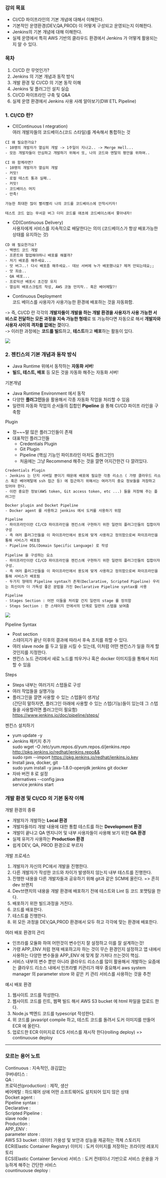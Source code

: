 ### 강의 목표
- CI/CD 파이프라인의 기본 개념에 대해서 이해한다.
- 기본적인 운영환경(DEV,QA,PROD) 이 어떻게 구성되고 운영되는지 이해한다.
- Jenkins의 기본 개념에 대해 이해한다.
- 실제 운영에서 특히 AWS 기반의 클라우드 환경에서 Jenkins 가 어떻게 활용되는지 알 수 있다.

### 목차
1. CI/CD 란 무엇인가?
2. Jenkins 의 기본 개념과 동작 방식
3. 개발 환경 및 CI/CD 의 기본 동작 이해
4. Jenkins 및 플러그인 설치 실습
5. CI/CD 파이프라인 구축 및 Q&A
6. 실제 운영 환경에서 Jenkins 사용 사례 알아보기(DW ETL Pipeline)   


### 1. CI/CD 란?
- CI(Continuous I ntegration)   
여러 개발자들의 코드베이스(코드 스타일)를 계속해서 통합하는 것
```
CI 왜 필요한가요?
- 10명의 개발자가 열심히 개발 -> 1주일이 지나고.. -> Merge Hell...
- 모든 개발자들이 안심하고 개발하기 위해서 또, 나의 코드와 멘탈의 평안을 위하여..

CI 와 함께라면?
- 10명의 개발자가 열심히 개발
- 커밋!
- 로컬 테스트 통과 실패..
- 커밋!
- 코드베이스 머지
- 만족!

가능한 최대한 많이 빨리빨리 나의 코드를 코드베이스에 안착시키자!

테스트 코드 없는 무서운 버그 더미 코드를 애초에 코드베이스에서 쫓아내자!
```

- CD(Continuous Delivery)   
사용자에게 서비스를 지속적으로 배달한다는 의미 (코드베이스가 항상 배포가능한 상태를 유지하는 것)

```
CD 왜 필요한가요?
- 백엔드 코드 개발
- 프론트와 협업해야하니 배포를 해볼까?
- 저기 배포좀 해주세요...
- 앗 버그..! 다시 배포좀 해주세요.- 데브 서버에 누가 배포했나요? 제꺼 안되는데요;;
- 앗 죄송..
- QA 배포...
- 프로덕션 배포시 초긴장 유지
- 열심히 배포스크립트 작성, AWS 코놀 만지작.. 혹은 베어메탈?!
```

- Continuous Deployment   
코드 베이스를 사용자가 사용가능한 환경에 배포하는 것을 자동화함.

-> 즉, CI/CD 란 각각의 **개발자들이 개발을 하는 개발 환경을 사용자가 사용 가능한 서비스로 전달하는 모든 과정을 지속 가능한 형태**로 또 가능하다면 자동으로 해서 **개발자와 사용자 사이의 격차를 없애는 것**이다.   
-> 이러한 과정에는 **코드를 빌드**하고, **테스트**하고 **배포**하는 활동이 있다.

<img src= "./img/Jenkins_1-1.png">

### 2. 젠킨스의 기본 개념과 동작 방식
- Java Runtime 위에서 동작하는 **자동화 서버**!
- **빌드, 테스트, 배포** 등 모든 것을 자동화 해주는 자동화 서버!   

기본개념
- Java Runtime Environment 에서 동작
- 다양한 **플러그인**들을 활용해서 각종 자동화 작업을 처리할 수 있음
- 일련의 자동화 작업의 순서들의 집합인 **Pipeline** 을 통해 CI/CD 파이프 라인을 구축함 

Plugin
- 정~~~말 많은 플러그인들이 존재
- 대표적인 플러그인들
  - Credentials Plugin
  - Git Plugin
  - Pipeline (핵심 기능인 파이프라인 마저도 플러그인!)
  - 처음에는 그냥 Recommend 해주는 것을 깔면 어지간한건 다 깔려있다.

```
Credentials Plugin
- Jenkins 는 단지 서버일 뿐이기 때문에 배포에 필요한 각종 리소스 ( 가령 클라우드 리소스 혹은 베어메탈에 ssh 접근 등) 에 접근하기 위해서는 여러가지 중요 정보들을 저장하고 있어야 한다.
- 이런 중요한 정보(AWS token, Git access token, etc ...) 들을 저장해 주는 플러그인

Docker plugin and Docket Pipeline
- Docker agent 를 사용하고 jenkins 에서 도커를 사용하기 위함

Pipeline
- 파이프라인이란 CI/CD 파이프라인을 젠킨스에 구현하기 위한 일련의 플러그인들의 집합이자 구성
- 즉 여러 플러그인들을 이 파이프라인에서 용도에 맞게 사용하고 정의함으로써 파이프라인을 통해 서비스가 배포됨
- Pipeline DSL(Domain Specific Language) 로 작성   

Pipeline 을 구성하는 요소
- 파이프라인이란 CI/CD 파이프라인을 젠킨스에 구현하기 위한 일련의 플러그인들의 집합이자 구성.
- 즉 여러 플러그인들을 이 파이프라인에서 용도에 맞게 사용하고 정의함으로써 파이프라인을 통해 서비스가 배포됨
- 두가지 형태의 Pipeline syntax가 존재(Declarative, Scripted Pipeline) 우리는 최신이자 더 가독성 좋은 문법을 가진 Declarative Pipeline syntax를 사용

Pipeline
- Stages Section : 어떤 이들을 처리할 건지 일련의 stage 를 정의함
- Steps Section : 한 스테이지 안에서의 단계로 일련의 스텝을 보여줌

```
<img src = "img/Jenkins_1-2.png">   

Pipeline Syntax   
- Post section   
스테이지가 끝난 이후의 결과에 따라서 후속 조치를 취할 수 있다.
- 여러 slave node 를 두고 일을 시킬 수 있는데, 이처럼 어떤 젠킨스가 일을 하게 할 것인지를 지정한다.
- 젠킨스 노드 관리에서 새로 노드를 띄우거나 혹은 docker 이미지등을 통해서 처리할 수 있음


Steps
- Steps 내부는 여러가지 스텝들로 구성
- 여러 작업들을 실행가능
-  플러그인을 깔면 사용할 수 있는 스텝들이 생겨남   
(간단히 말하자면, 플러그인 아래에 사용할 수 있는 스텝(기능)들이 있는데 그 스텝들을 사용할려면 플러그인이 필요함)
https://www.jenkins.io/doc/pipeline/steps/

젠킨스 설치하기
- yum update -y
- Jenkins 패키지 추가   
  sudo wget -O /etc/yum.repos.d/yum.repos.d/jenkins.repo http://pkg.jenkins.io/redhat/jenkins.repo&&   
  sudo rpm --import https://pkg.jenkins.io/redhat/jenkins.io.key   
- Install java, docker, git   
  sudo yum install -y java-1.8.0-openjdk jenkins git docker   
- 자바 버전 8 로 설정   
alternatives --config java   
service jenkins start

### 개발 환경 및 CI/CD 의 기본 동작 이해
개발 환경의 종류
- 개발자가 개발하는 **Local 환경**
- 개발자들끼리 개발 내용에 대한 통합 테스트를 하는 **Development 환경**
- 개발이 끝나고 QA 엔지니어 및 내부 사용자들이 사용해 보기 위한 **QA 환경**
- 실제 유저가 사용하는 **Production 환경**
- 쉽게 DEV, QA, PROD 환경으로 부르자

개발 프로세스   
1. 개발자가 자신의 PC에서 개발을 진행한다.
2. 다른 개발자가 작성한 코드와 차이가 발생하지 않는지 내부 테스트를 진행한다.
3. 진행한 내용을 다른 개발자들과 공유하기 위해 git과 같은 SCM에 올린다. => 흔히 dev 브랜치
4. Dev브랜치의 내용을 개발 환경에 배포하기 전에 테스트와 Lint 등 코드 포맷팅을 한다.
5. 배포하기 위한 빌드과정을 거친다.
6. 코드를 배포한다.
7. 테스트를 진행한다.
8. 위 모든 과정을 DEV,QA,PROD 환경에서 모두 하고 각각에 맞는 환경에 배포한다.

여러 배포 환경의 관리
- 인프라를 모듈화 하여 어떤것이 변수인지 잘 설정하고 이를 잘 설계하는것!
- 가령 APP_ENV 처럼 현재 배포하고자 하는 것이 무슨 환경인지 설정하고 앱 내에서 사용하는 다양한 변수들을 APP_ENV 에 맞게 잘 가져다 쓰는것이 핵심.
- 서비스 내부의 변수 뿐만 아니라 클라우드 리소스를 많이 활용해서 개발하는 요즘에는 클라우드 리소스 내에서 인프라별 키관리가 매우 중요해서 aws system manager 의 parameter store 와 같은 키 관리 서비스를 사용하는 것을 추천

예시 배포 환경
1. 웹사이트 코드를 작성한다.
2. 웹사이트 코드를 린트, 웹팩 빌드 해서 AWS S3 bucket 에 html 파일을 업로드 한다.
3. Node.js 백엔드 코드를 typescript 작성한다.
4. 위 코드를 javasript compile 하고, 테스트 코드를 돌려서 도커 이미지를 만들어 ECR 에 올린다.
5. 업로드한 ECR 이미지로 ECS 서비스를 재시작 한다(rolling deploy) => continuouse deploy


---
### 모르는 용어 노트   
Continuous : 지속적인, 끊김없는   
쿠버네티스 :    
QA :   
프로덕션(production) : 제작, 생산  
베어메탈 : 하드웨어 상에 어떤 소프트웨어도 설치되어 있지 않은 상태  
Docket agent :  
Pipeline syntax :    
Declarative :    
Scripted Pipeline :    
slave node :   
Production :   
APP_ENV :   
parameter store :   
AWS S3 bucket : 데이터 가용성 및 보안과 성능을 제공하는 객체 스토리지   
ECR(Elastic Container Registry) 이미지 : 도커 이미지를 저장하는 프라이빗 레포지토리     
ECS(Elastic Container Service) 서비스 : 도커 컨테이너 기반으로 서비스 운용을 가능하게 해주는 간단한 서비스   
countinuouse deploy :   